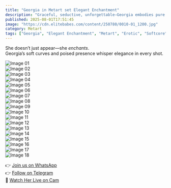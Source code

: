 ```yaml
---
title: "Georgia in Metart set Elegant Enchantment"
description: "Graceful, seductive, unforgettable—Georgia embodies pure elegance."
published: 2025-08-01T17:51:45
image: "https://cdn.elitebabes.com/content/250780/0010-01_1200.jpg"
category: Metart
tags: ["Georgia", "Elegant Enchantment", "Metart", "Erotic", "Softcore"]
---
```


She doesn’t just appear—she *enchants*.  
Georgia’s soft curves and poised presence whisper elegance in every shot.

![Image 01](https://cdn.elitebabes.com/content/250780/0010-01_1200.jpg)  
![Image 02](https://cdn.elitebabes.com/content/250780/0010-02_1200.jpg)  
![Image 03](https://cdn.elitebabes.com/content/250780/0010-03_1200.jpg)  
![Image 04](https://cdn.elitebabes.com/content/250780/0010-04_1200.jpg)  
![Image 05](https://cdn.elitebabes.com/content/250780/0010-05_1200.jpg)  
![Image 06](https://cdn.elitebabes.com/content/250780/0010-06_1200.jpg)  
![Image 07](https://cdn.elitebabes.com/content/250780/0010-07_1200.jpg)  
![Image 08](https://cdn.elitebabes.com/content/250780/0010-08_1200.jpg)  
![Image 09](https://cdn.elitebabes.com/content/250780/0010-09_1200.jpg)  
![Image 10](https://cdn.elitebabes.com/content/250780/0010-10_1200.jpg)  
![Image 11](https://cdn.elitebabes.com/content/250780/0010-11_1200.jpg)  
![Image 12](https://cdn.elitebabes.com/content/250780/0010-12_1200.jpg)  
![Image 13](https://cdn.elitebabes.com/content/250780/0010-13_1200.jpg)  
![Image 14](https://cdn.elitebabes.com/content/250780/0010-14_1200.jpg)  
![Image 15](https://cdn.elitebabes.com/content/250780/0010-15_1200.jpg)  
![Image 16](https://cdn.elitebabes.com/content/250780/0010-16_1200.jpg)  
![Image 17](https://cdn.elitebabes.com/content/250780/0010-17_1200.jpg)  
![Image 18](https://cdn.elitebabes.com/content/250780/0010-18_1200.jpg)

👉 [Join us on WhatsApp](https://redirecting-kappa.vercel.app/)  
👉 [Follow on Telegram](https://redirecting-kappa.vercel.app/)  
🔞 [Watch Her Live on Cam](https://redirecting-kappa.vercel.app/)